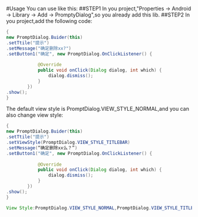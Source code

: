 #Usage
You can use like this:
##STEP1
In you project,"Properties -> Android -> Library -> Add -> PromptyDialog",so you already add this lib.
##STEP2
In you project,add the following code:

```java
{
new PromptDialog.Buider(this)
.setTtile("提示")
.setMessage("确定删除xx?")
.setButton1("确定", new PromptDialog.OnClickListener() {
			
			@Override
			public void onClick(Dialog dialog, int which) {
				dialog.dismiss();
			}
		})
.show();
}
```
The default view style is PromptDialog.VIEW_STYLE_NORMAL,and you can also change view style:
```java
{
new PromptDialog.Buider(this)
.setTtile("提示")
.setViewStyle(PromptDialog.VIEW_STYLE_TITLEBAR)
.setMessage(“确定删除xx么？”)
.setButton1("确定", new PromptDialog.OnClickListener() {
			
			@Override
			public void onClick(Dialog dialog, int which) {
				dialog.dismiss();
			}
		})
.show();
}

View Style:PromptDialog.VIEW_STYLE_NORMAL,PromptDialog.VIEW_STYLE_TITLEBAR,PromptDialog.VIEW_STYLE_TITLEBAR_SKYBLUE.

